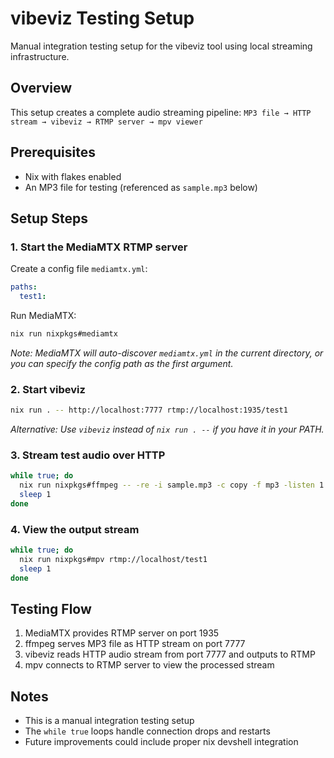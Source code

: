 # vibeviz Testing Setup

Manual integration testing setup for the vibeviz tool using local streaming infrastructure.

## Overview

This setup creates a complete audio streaming pipeline:
`MP3 file → HTTP stream → vibeviz → RTMP server → mpv viewer`

## Prerequisites

- Nix with flakes enabled
- An MP3 file for testing (referenced as `sample.mp3` below)

## Setup Steps

### 1. Start the MediaMTX RTMP server

Create a config file `mediamtx.yml`:
```yaml
paths:
  test1:
```

Run MediaMTX:
```bash
nix run nixpkgs#mediamtx
```

*Note: MediaMTX will auto-discover `mediamtx.yml` in the current directory, or you can specify the config path as the first argument.*

### 2. Start vibeviz

```bash
nix run . -- http://localhost:7777 rtmp://localhost:1935/test1
```

*Alternative: Use `vibeviz` instead of `nix run . --` if you have it in your PATH.*

### 3. Stream test audio over HTTP

```bash
while true; do
  nix run nixpkgs#ffmpeg -- -re -i sample.mp3 -c copy -f mp3 -listen 1 http://0.0.0.0:7777
  sleep 1
done
```

### 4. View the output stream

```bash
while true; do
  nix run nixpkgs#mpv rtmp://localhost/test1
  sleep 1
done
```

## Testing Flow

1. MediaMTX provides RTMP server on port 1935
2. ffmpeg serves MP3 file as HTTP stream on port 7777
3. vibeviz reads HTTP audio stream from port 7777 and outputs to RTMP
4. mpv connects to RTMP server to view the processed stream

## Notes

- This is a manual integration testing setup
- The `while true` loops handle connection drops and restarts
- Future improvements could include proper nix devshell integration
